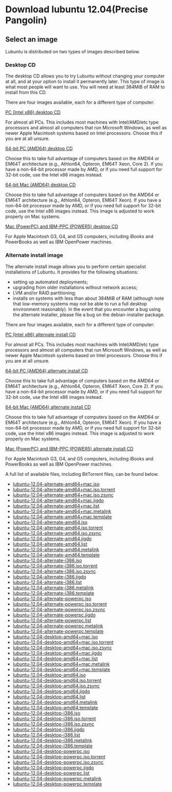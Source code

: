 # Download lubuntu 12.04(Precise Pangolin)

## Select an image
Lubuntu is distributed on two types of images described below.

### Desktop CD
The desktop CD allows you to try Lubuntu without changing your computer at all, and at your option to install it permanently later. This type of image is what most people will want to use. You will need at least 384MiB of RAM to install from this CD.

There are four images available, each for a different type of computer:

[PC (Intel x86) desktop CD](http://cdimage.ubuntu.com/lubuntu/releases/12.04/release/lubuntu-12.04-desktop-i386.iso)

For almost all PCs. This includes most machines with Intel/AMD/etc type processors and almost all computers that run Microsoft Windows, as well as newer Apple Macintosh systems based on Intel processors. Choose this if you are at all unsure.

[64-bit PC (AMD64) desktop CD](http://cdimage.ubuntu.com/lubuntu/releases/12.04/release/lubuntu-12.04-desktop-amd64.iso)

Choose this to take full advantage of computers based on the AMD64 or EM64T architecture (e.g., Athlon64, Opteron, EM64T Xeon, Core 2). If you have a non-64-bit processor made by AMD, or if you need full support for 32-bit code, use the Intel x86 images instead.

[64-bit Mac (AMD64) desktop CD](http://cdimage.ubuntu.com/lubuntu/releases/12.04/release/lubuntu-12.04-desktop-amd64+mac.iso)

Choose this to take full advantage of computers based on the AMD64 or EM64T architecture (e.g., Athlon64, Opteron, EM64T Xeon). If you have a non-64-bit processor made by AMD, or if you need full support for 32-bit code, use the Intel x86 images instead. This image is adjusted to work properly on Mac systems.

[Mac (PowerPC) and IBM-PPC (POWER5) desktop CD](http://cdimage.ubuntu.com/lubuntu/releases/12.04/release/lubuntu-12.04-desktop-powerpc.iso)

For Apple Macintosh G3, G4, and G5 computers, including iBooks and PowerBooks as well as IBM OpenPower machines.

### Alternate install image
The alternate install image allows you to perform certain specialist installations of Lubuntu. It provides for the following situations:

* setting up automated deployments;
* upgrading from older installations without network access;
* LVM and/or RAID partitioning;
* installs on systems with less than about 384MiB of RAM (although note that low-memory systems may not be able to run a full desktop environment reasonably).
In the event that you encounter a bug using the alternate installer, please file a bug on the debian-installer package.

There are four images available, each for a different type of computer:

[PC (Intel x86) alternate install CD](http://cdimage.ubuntu.com/lubuntu/releases/12.04/release/lubuntu-12.04-alternate-i386.iso)

For almost all PCs. This includes most machines with Intel/AMD/etc type processors and almost all computers that run Microsoft Windows, as well as newer Apple Macintosh systems based on Intel processors. Choose this if you are at all unsure.

[64-bit PC (AMD64) alternate install CD](http://cdimage.ubuntu.com/lubuntu/releases/12.04/release/lubuntu-12.04-alternate-amd64.iso)

Choose this to take full advantage of computers based on the AMD64 or EM64T architecture (e.g., Athlon64, Opteron, EM64T Xeon, Core 2). If you have a non-64-bit processor made by AMD, or if you need full support for 32-bit code, use the Intel x86 images instead.

[64-bit Mac (AMD64) alternate install CD](http://cdimage.ubuntu.com/lubuntu/releases/12.04/release/lubuntu-12.04-alternate-amd64+mac.iso)

Choose this to take full advantage of computers based on the AMD64 or EM64T architecture (e.g., Athlon64, Opteron, EM64T Xeon). If you have a non-64-bit processor made by AMD, or if you need full support for 32-bit code, use the Intel x86 images instead. This image is adjusted to work properly on Mac systems.

[Mac (PowerPC) and IBM-PPC (POWER5) alternate install CD](http://cdimage.ubuntu.com/lubuntu/releases/12.04/release/lubuntu-12.04-alternate-powerpc.iso)

For Apple Macintosh G3, G4, and G5 computers, including iBooks and PowerBooks as well as IBM OpenPower machines.

A full list of available files, including BitTorrent files, can be found below.

* [lubuntu-12.04-alternate-amd64+mac.iso](http://cdimage.ubuntu.com/lubuntu/releases/12.04/release/lubuntu-12.04-alternate-amd64+mac.iso)	
* [lubuntu-12.04-alternate-amd64+mac.iso.torrent](http://cdimage.ubuntu.com/lubuntu/releases/12.04/release/lubuntu-12.04-alternate-amd64+mac.iso.torrent)
* [	lubuntu-12.04-alternate-amd64+mac.iso.zsync](http://cdimage.ubuntu.com/lubuntu/releases/12.04/release/lubuntu-12.04-alternate-amd64+mac.iso.zsync)
* [lubuntu-12.04-alternate-amd64+mac.jigdo](http://cdimage.ubuntu.com/lubuntu/releases/12.04/release/lubuntu-12.04-alternate-amd64+mac.jigdo)
* [	lubuntu-12.04-alternate-amd64+mac.list](http://cdimage.ubuntu.com/lubuntu/releases/12.04/release/lubuntu-12.04-alternate-amd64+mac.list)
* [lubuntu-12.04-alternate-amd64+mac.metalink](http://cdimage.ubuntu.com/lubuntu/releases/12.04/release/lubuntu-12.04-alternate-amd64+mac.metalink)	
* [lubuntu-12.04-alternate-amd64+mac.template](http://cdimage.ubuntu.com/lubuntu/releases/12.04/release/lubuntu-12.04-alternate-amd64+mac.template)
* [lubuntu-12.04-alternate-amd64.iso](http://cdimage.ubuntu.com/lubuntu/releases/12.04/release/lubuntu-12.04-alternate-amd64.iso)	
* [lubuntu-12.04-alternate-amd64.iso.torrent](http://cdimage.ubuntu.com/lubuntu/releases/12.04/release/lubuntu-12.04-alternate-amd64.iso.torrent)
* [	lubuntu-12.04-alternate-amd64.iso.zsync](http://cdimage.ubuntu.com/lubuntu/releases/12.04/release/lubuntu-12.04-alternate-amd64.iso.zsync)
* [lubuntu-12.04-alternate-amd64.jigdo](http://cdimage.ubuntu.com/lubuntu/releases/12.04/release/lubuntu-12.04-alternate-amd64.jigdo)
* [	lubuntu-12.04-alternate-amd64.list](http://cdimage.ubuntu.com/lubuntu/releases/12.04/release/lubuntu-12.04-alternate-amd64.list)
* [lubuntu-12.04-alternate-amd64.metalink](http://cdimage.ubuntu.com/lubuntu/releases/12.04/release/lubuntu-12.04-alternate-amd64.metalink)	
* [lubuntu-12.04-alternate-amd64.template](http://cdimage.ubuntu.com/lubuntu/releases/12.04/release/lubuntu-12.04-alternate-amd64.template)
* [lubuntu-12.04-alternate-i386.iso](http://cdimage.ubuntu.com/lubuntu/releases/12.04/release/lubuntu-12.04-alternate-i386.iso)	
* [lubuntu-12.04-alternate-i386.iso.torrent](http://cdimage.ubuntu.com/lubuntu/releases/12.04/release/lubuntu-12.04-alternate-i386.iso.torrent)
* [	lubuntu-12.04-alternate-i386.iso.zsync](http://cdimage.ubuntu.com/lubuntu/releases/12.04/release/lubuntu-12.04-alternate-i386.iso.zsync)
* [lubuntu-12.04-alternate-i386.jigdo](http://cdimage.ubuntu.com/lubuntu/releases/12.04/release/lubuntu-12.04-alternate-i386.jigdo)
* [	lubuntu-12.04-alternate-i386.list](http://cdimage.ubuntu.com/lubuntu/releases/12.04/release/lubuntu-12.04-alternate-i386.list)
* [lubuntu-12.04-alternate-i386.metalink](http://cdimage.ubuntu.com/lubuntu/releases/12.04/release/lubuntu-12.04-alternate-i386.metalink)	
* [lubuntu-12.04-alternate-i386.template](http://cdimage.ubuntu.com/lubuntu/releases/12.04/release/lubuntu-12.04-alternate-i386.template)
* [lubuntu-12.04-alternate-powerpc.iso](http://cdimage.ubuntu.com/lubuntu/releases/12.04/release/lubuntu-12.04-alternate-powerpc.iso)	
* [lubuntu-12.04-alternate-powerpc.iso.torrent](http://cdimage.ubuntu.com/lubuntu/releases/12.04/release/lubuntu-12.04-alternate-powerpc.iso.torrent)
* [	lubuntu-12.04-alternate-powerpc.iso.zsync](http://cdimage.ubuntu.com/lubuntu/releases/12.04/release/lubuntu-12.04-alternate-powerpc.iso.zsync)
* [lubuntu-12.04-alternate-powerpc.jigdo](http://cdimage.ubuntu.com/lubuntu/releases/12.04/release/lubuntu-12.04-alternate-powerpc.jigdo)
* [	lubuntu-12.04-alternate-powerpc.list](http://cdimage.ubuntu.com/lubuntu/releases/12.04/release/lubuntu-12.04-alternate-powerpc.list)
* [lubuntu-12.04-alternate-powerpc.metalink](http://cdimage.ubuntu.com/lubuntu/releases/12.04/release/lubuntu-12.04-alternate-powerpc.metalink)	
* [lubuntu-12.04-alternate-powerpc.template](http://cdimage.ubuntu.com/lubuntu/releases/12.04/release/lubuntu-12.04-alternate-powerpc.template)
* [lubuntu-12.04-desktop-amd64+mac.iso](http://cdimage.ubuntu.com/lubuntu/releases/12.04/release/lubuntu-12.04-desktop-amd64+mac.iso)	
* [lubuntu-12.04-desktop-amd64+mac.iso.torrent](http://cdimage.ubuntu.com/lubuntu/releases/12.04/release/lubuntu-12.04-desktop-amd64+mac.iso.torrent)
* [	lubuntu-12.04-desktop-amd64+mac.iso.zsync](http://cdimage.ubuntu.com/lubuntu/releases/12.04/release/lubuntu-12.04-desktop-amd64+mac.iso.zsync)
* [lubuntu-12.04-desktop-amd64+mac.jigdo](http://cdimage.ubuntu.com/lubuntu/releases/12.04/release/lubuntu-12.04-desktop-amd64+mac.jigdo)
* [	lubuntu-12.04-desktop-amd64+mac.list](http://cdimage.ubuntu.com/lubuntu/releases/12.04/release/lubuntu-12.04-desktop-amd64+mac.list)
* [lubuntu-12.04-desktop-amd64+mac.metalink](http://cdimage.ubuntu.com/lubuntu/releases/12.04/release/lubuntu-12.04-desktop-amd64+mac.metalink)	
* [lubuntu-12.04-desktop-amd64+mac.template](http://cdimage.ubuntu.com/lubuntu/releases/12.04/release/lubuntu-12.04-desktop-amd64+mac.template)
* [lubuntu-12.04-desktop-amd64.iso](http://cdimage.ubuntu.com/lubuntu/releases/12.04/release/lubuntu-12.04-desktop-amd64.iso)	
* [lubuntu-12.04-desktop-amd64.iso.torrent](http://cdimage.ubuntu.com/lubuntu/releases/12.04/release/lubuntu-12.04-desktop-amd64.iso.torrent)
* [	lubuntu-12.04-desktop-amd64.iso.zsync](http://cdimage.ubuntu.com/lubuntu/releases/12.04/release/lubuntu-12.04-desktop-amd64.iso.zsync)
* [lubuntu-12.04-desktop-amd64.jigdo](http://cdimage.ubuntu.com/lubuntu/releases/12.04/release/lubuntu-12.04-desktop-amd64.jigdo)
* [	lubuntu-12.04-desktop-amd64.list](http://cdimage.ubuntu.com/lubuntu/releases/12.04/release/lubuntu-12.04-desktop-amd64.list)
* [lubuntu-12.04-desktop-amd64.metalink](http://cdimage.ubuntu.com/lubuntu/releases/12.04/release/lubuntu-12.04-desktop-amd64.metalink)	
* [lubuntu-12.04-desktop-amd64.template](http://cdimage.ubuntu.com/lubuntu/releases/12.04/release/lubuntu-12.04-desktop-amd64.template)
* [lubuntu-12.04-desktop-i386.iso](http://cdimage.ubuntu.com/lubuntu/releases/12.04/release/lubuntu-12.04-desktop-i386.iso)	
* [lubuntu-12.04-desktop-i386.iso.torrent](http://cdimage.ubuntu.com/lubuntu/releases/12.04/release/lubuntu-12.04-desktop-i386.iso.torrent)
* [	lubuntu-12.04-desktop-i386.iso.zsync](http://cdimage.ubuntu.com/lubuntu/releases/12.04/release/lubuntu-12.04-desktop-i386.iso.zsync)
* [lubuntu-12.04-desktop-i386.jigdo](http://cdimage.ubuntu.com/lubuntu/releases/12.04/release/lubuntu-12.04-desktop-i386.jigdo)
* [	lubuntu-12.04-desktop-i386.list](http://cdimage.ubuntu.com/lubuntu/releases/12.04/release/lubuntu-12.04-desktop-i386.list)
* [lubuntu-12.04-desktop-i386.metalink](http://cdimage.ubuntu.com/lubuntu/releases/12.04/release/lubuntu-12.04-desktop-i386.metalink)	
* [lubuntu-12.04-desktop-i386.template](http://cdimage.ubuntu.com/lubuntu/releases/12.04/release/lubuntu-12.04-desktop-i386.template)
* [lubuntu-12.04-desktop-powerpc.iso](http://cdimage.ubuntu.com/lubuntu/releases/12.04/release/lubuntu-12.04-desktop-powerpc.iso)	
* [lubuntu-12.04-desktop-powerpc.iso.torrent](http://cdimage.ubuntu.com/lubuntu/releases/12.04/release/lubuntu-12.04-desktop-powerpc.iso.torrent)
* [	lubuntu-12.04-desktop-powerpc.iso.zsync](http://cdimage.ubuntu.com/lubuntu/releases/12.04/release/lubuntu-12.04-desktop-powerpc.iso.zsync)
* [lubuntu-12.04-desktop-powerpc.jigdo](http://cdimage.ubuntu.com/lubuntu/releases/12.04/release/lubuntu-12.04-desktop-powerpc.jigdo)
* [	lubuntu-12.04-desktop-powerpc.list](http://cdimage.ubuntu.com/lubuntu/releases/12.04/release/lubuntu-12.04-desktop-powerpc.list)
* [lubuntu-12.04-desktop-powerpc.metalink](http://cdimage.ubuntu.com/lubuntu/releases/12.04/release/lubuntu-12.04-desktop-powerpc.metalink)	
* [lubuntu-12.04-desktop-powerpc.template](http://cdimage.ubuntu.com/lubuntu/releases/12.04/release/lubuntu-12.04-desktop-powerpc.template)
